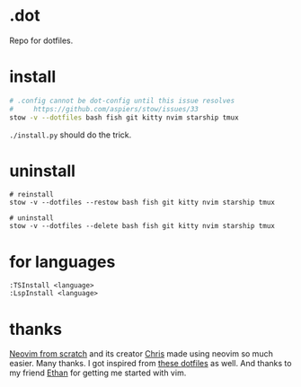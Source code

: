 # .dot

Repo for dotfiles.

# install

```bash
# .config cannot be dot-config until this issue resolves
#     https://github.com/aspiers/stow/issues/33
stow -v --dotfiles bash fish git kitty nvim starship tmux
```

`./install.py` should do the trick.

# uninstall

```
# reinstall
stow -v --dotfiles --restow bash fish git kitty nvim starship tmux

# uninstall
stow -v --dotfiles --delete bash fish git kitty nvim starship tmux
```

# for languages

```
:TSInstall <language>
:LspInstall <language>
```

# thanks

[Neovim from scratch](https://github.com/LunarVim/Neovim-from-scratch) and its
creator [Chris](https://github.com/ChristianChiarulli) made using neovim so
much easier. Many thanks. I got inspired from [these
dotfiles](https://github.com/lukas-reineke?tab=repositories) as well. And
thanks to my friend [Ethan](https://github.com/EthanJWright) for getting me
started with vim.
